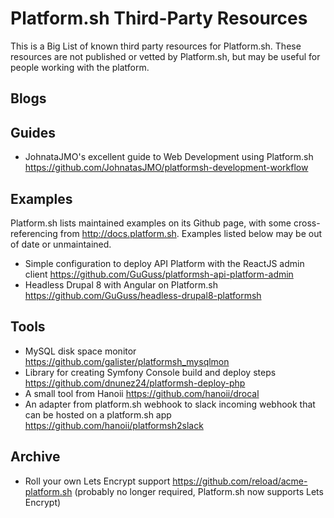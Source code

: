 # Platform.sh Third-Party Resources

This is a Big List of known third party resources for Platform.sh. These resources are not published or vetted by Platform.sh, but may be useful for people working with the platform.

## Blogs

## Guides

* JohnataJMO's excellent guide to Web Development using Platform.sh https://github.com/JohnatasJMO/platformsh-development-workflow

## Examples

Platform.sh lists maintained examples on its Github page, with some cross-referencing from http://docs.platform.sh. Examples listed below may be out of date or unmaintained.

* Simple configuration to deploy API Platform with the ReactJS admin client https://github.com/GuGuss/platformsh-api-platform-admin
* Headless Drupal 8 with Angular on Platform.sh https://github.com/GuGuss/headless-drupal8-platformsh

## Tools

* MySQL disk space monitor https://github.com/galister/platformsh_mysqlmon
* Library for creating Symfony Console build and deploy steps https://github.com/dnunez24/platformsh-deploy-php
* A small tool from Hanoii https://github.com/hanoii/drocal
* An adapter from platform.sh webhook to slack incoming webhook that can be hosted on a platform.sh app https://github.com/hanoii/platformsh2slack

## Archive

* Roll your own Lets Encrypt support https://github.com/reload/acme-platform.sh (probably no longer required, Platform.sh now supports Lets Encrypt)
